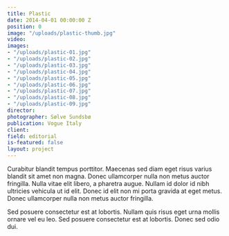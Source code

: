 ```yaml
---
title: Plastic
date: 2014-04-01 00:00:00 Z
position: 0
image: "/uploads/plastic-thumb.jpg"
video: 
images:
- "/uploads/plastic-01.jpg"
- "/uploads/plastic-02.jpg"
- "/uploads/plastic-03.jpg"
- "/uploads/plastic-04.jpg"
- "/uploads/plastic-05.jpg"
- "/uploads/plastic-06.jpg"
- "/uploads/plastic-07.jpg"
- "/uploads/plastic-08.jpg"
- "/uploads/plastic-09.jpg"
director: 
photographer: Sølve Sundsbø
publication: Vogue Italy
client: 
field: editorial
is-featured: false
layout: project
---
```


Curabitur blandit tempus porttitor. Maecenas sed diam eget risus varius blandit sit amet non magna. Donec ullamcorper nulla non metus auctor fringilla. Nulla vitae elit libero, a pharetra augue. Nullam id dolor id nibh ultricies vehicula ut id elit. Donec id elit non mi porta gravida at eget metus. Donec ullamcorper nulla non metus auctor fringilla.

Sed posuere consectetur est at lobortis. Nullam quis risus eget urna mollis ornare vel eu leo. Sed posuere consectetur est at lobortis. Donec sed odio dui.